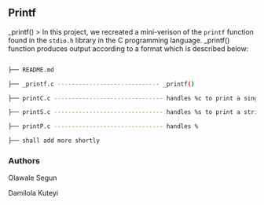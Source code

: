 ## Printf

_printf() > In this project, we recreated a mini-verison of the ```printf``` function found in the ```stdio.h``` library in the C programming language. _printf() function produces output according to a format which is described below:



  ```sh

  ├── README.md

  ├── _printf.c ----------------------------- _printf()

  ├── printC.c ------------------------------- handles %c to print a single character

  ├── printS.c ------------------------------- handles %s to print a string of characters

  ├── printP.c ------------------------------- handles %

  ├── shall add more shortly

  ```



                                                                                                  

### Authors

 Olawale Segun

 Damilola Kuteyi


